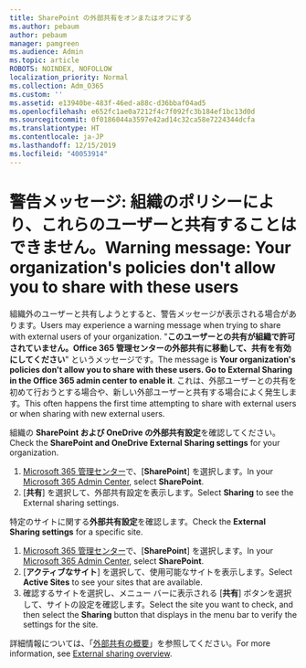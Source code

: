 ```yaml
---
title: SharePoint の外部共有をオンまたはオフにする
ms.author: pebaum
author: pebaum
manager: pamgreen
ms.audience: Admin
ms.topic: article
ROBOTS: NOINDEX, NOFOLLOW
localization_priority: Normal
ms.collection: Adm_O365
ms.custom: ''
ms.assetid: e13940be-483f-46ed-a88c-d36bbaf04ad5
ms.openlocfilehash: e652fc1ae0a7212f4c7f092fc3b184ef1bc13d0d
ms.sourcegitcommit: 0f0186044a3597e42ad14c32ca58e7224344dcfa
ms.translationtype: HT
ms.contentlocale: ja-JP
ms.lasthandoff: 12/15/2019
ms.locfileid: "40053914"
---
```

# <a name="warning-message-your-organizations-policies-dont-allow-you-to-share-with-these-users"></a><span data-ttu-id="b92fe-102">警告メッセージ: 組織のポリシーにより、これらのユーザーと共有することはできません。</span><span class="sxs-lookup"><span data-stu-id="b92fe-102">Warning message: Your organization's policies don't allow you to share with these users</span></span>

<span data-ttu-id="b92fe-103">組織外のユーザーと共有しようとすると、警告メッセージが表示される場合があります。</span><span class="sxs-lookup"><span data-stu-id="b92fe-103">Users may experience a warning message when trying to share with external users of your organization.</span></span> <span data-ttu-id="b92fe-104">"**このユーザーとの共有が組織で許可されていません。Office 365 管理センターの外部共有に移動して、共有を有効にしてください**" というメッセージです。</span><span class="sxs-lookup"><span data-stu-id="b92fe-104">The message is **Your organization's policies don't allow you to share with these users. Go to External Sharing in the Office 365 admin center to enable it**.</span></span> <span data-ttu-id="b92fe-105">これは、外部ユーザーとの共有を初めて行おうとする場合や、新しい外部ユーザーと共有する場合によく発生します。</span><span class="sxs-lookup"><span data-stu-id="b92fe-105">This often happens the first time attempting to share with external users or when sharing with new external users.</span></span>

<span data-ttu-id="b92fe-106">組織の **SharePoint および OneDrive の外部共有設定**を確認してください。</span><span class="sxs-lookup"><span data-stu-id="b92fe-106">Check the **SharePoint and OneDrive External Sharing settings** for your organization.</span></span>

1. <span data-ttu-id="b92fe-107">[Microsoft 365 管理センター](https://admin.microsoft.com/AdminPortal/Home#/homepage">https://admin.microsoft.com/)で、[**SharePoint**] を選択します。</span><span class="sxs-lookup"><span data-stu-id="b92fe-107">In your [Microsoft 365 Admin Center](https://admin.microsoft.com/AdminPortal/Home#/homepage">https://admin.microsoft.com/), select **SharePoint**.</span></span>
3. <span data-ttu-id="b92fe-108">[**共有**] を選択して、外部共有設定を表示します。</span><span class="sxs-lookup"><span data-stu-id="b92fe-108">Select **Sharing** to see the External sharing settings.</span></span>

<span data-ttu-id="b92fe-109">特定のサイトに関する**外部共有設定**を確認します。</span><span class="sxs-lookup"><span data-stu-id="b92fe-109">Check the **External Sharing settings** for a specific site.</span></span>

1. <span data-ttu-id="b92fe-110">[Microsoft 365 管理センター](https://admin.microsoft.com/AdminPortal/Home#/homepage">https://admin.microsoft.com/)で、[**SharePoint**] を選択します。</span><span class="sxs-lookup"><span data-stu-id="b92fe-110">In your [Microsoft 365 Admin Center](https://admin.microsoft.com/AdminPortal/Home#/homepage">https://admin.microsoft.com/), select **SharePoint**.</span></span>
2. <span data-ttu-id="b92fe-111">[**アクティブなサイト**] を選択して、使用可能なサイトを表示します。</span><span class="sxs-lookup"><span data-stu-id="b92fe-111">Select **Active Sites** to see your sites that are available.</span></span>
3. <span data-ttu-id="b92fe-112">確認するサイトを選択し、メニュー バーに表示される [**共有**] ボタンを選択して、サイトの設定を確認します。</span><span class="sxs-lookup"><span data-stu-id="b92fe-112">Select the site you want to check, and then select the **Sharing** button that displays in the menu bar to verify the settings for the site.</span></span>

<span data-ttu-id="b92fe-113">詳細情報については、「[外部共有の概要](https://docs.microsoft.com/sharepoint/external-sharing-overview)」を参照してください。</span><span class="sxs-lookup"><span data-stu-id="b92fe-113">For more information, see [External sharing overview](https://docs.microsoft.com/sharepoint/external-sharing-overview).</span></span>